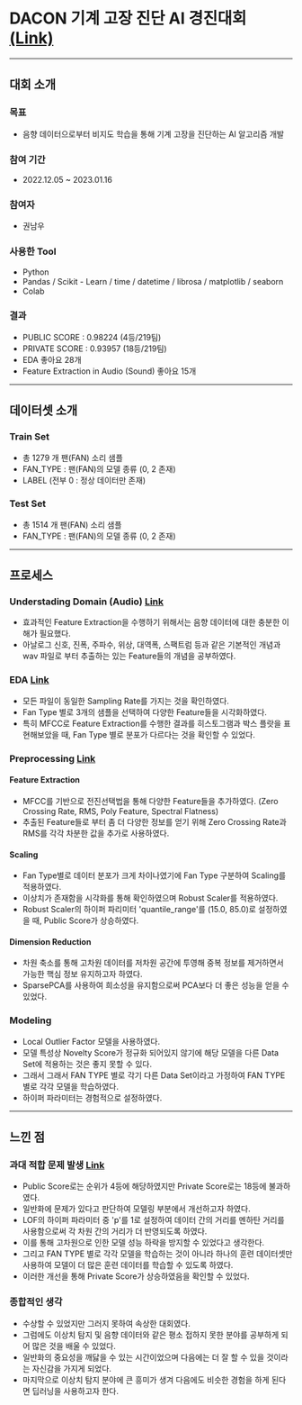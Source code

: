 # DACON 기계 고장 진단 AI 경진대회 [(Link)](https://dacon.io/competitions/official/236036/overview/description)

---

## 대회 소개

### 목표

* 음향 데이터으로부터 비지도 학습을 통해 기계 고장을 진단하는 AI 알고리즘 개발

### 참여 기간

* 2022.12.05 ~ 2023.01.16

### 참여자

* 권남우

### 사용한 Tool
* Python
* Pandas / Scikit - Learn / time / datetime / librosa / matplotlib / seaborn
* Colab


### 결과

* PUBLIC SCORE : 0.98224 (4등/219팀)
* PRIVATE SCORE : 0.93957 (18등/219팀)
* EDA 좋아요 28개
* Feature Extraction in Audio (Sound) 좋아요 15개

---

## 데이터셋 소개

### Train Set
* 총 1279 개 팬(FAN) 소리 샘플
* FAN_TYPE : 팬(FAN)의 모델 종류 (0, 2 존재)
* LABEL (전부 0 : 정상 데이터만 존재)

### Test Set
* 총 1514 개 팬(FAN) 소리 샘플
* FAN_TYPE : 팬(FAN)의 모델 종류 (0, 2 존재)

---

## 프로세스

### Understading Domain (Audio) [Link](https://github.com/namwootree/Breakdown-in-Machine/blob/main/Feature_Extraction_in_Audio.ipynb)
* 효과적인 Feature Extraction을 수행하기 위해서는 음향 데이터에 대한 충분한 이해가 필요했다.
* 아날로그 신호, 진폭, 주파수, 위상, 대역폭, 스팩트럼 등과 같은 기본적인 개념과 wav 파일로 부터 추출하는 있는 Feature들의 개념을 공부하였다.

### EDA [Link](https://github.com/namwootree/Breakdown-in-Machine/blob/main/EDA.ipynb)
* 모든 파일이 동일한 Sampling Rate를 가지는 것을 확인하였다.
* Fan Type 별로 3개의 샘플을 선택하여 다양한 Feature들을 시각화하였다.
* 특히 MFCC로 Feature Extraction를 수행한 결과를 히스토그램과 박스 플랏을 표현해보았을 때, Fan Type 별로 분포가 다르다는 것을 확인할 수 있었다.

### Preprocessing [Link](https://github.com/namwootree/Breakdown-in-Machine/blob/main/MFCC_Zero_Crossing_Rate_RMS_Spectral_Flatness_%EA%B8%B0%EB%B0%98_%ED%94%BC%EC%B2%98_%EC%B6%94%EC%B6%9C_%2B_RobustScaler_%2B_SparsePCA_%26_KernelPCA_%2B_LOF.ipynb)

#### Feature Extraction
* MFCC를 기반으로 전진선택법을 통해 다양한 Feature들을 추가하였다. (Zero Crossing Rate, RMS, Poly Feature, Spectral Flatness)
* 추출된 Feature들로 부터 좀 더 다양한 정보를 얻기 위해 Zero Crossing Rate과 RMS를 각각 차분한 값을 추가로 사용하였다.

#### Scaling
* Fan Type별로 데이터 분포가 크게 차이나였기에 Fan Type 구분하여 Scaling를 적용하였다. 
* 이상치가 존재함을 시각화를 통해 확인하였으며 Robust Scaler를 적용하였다.
* Robust Scaler의 하이퍼 파리미터 'quantile_range'를 (15.0, 85.0)로 설정하였을 때, Public Score가 상승하였다.

#### Dimension Reduction
* 차원 축소를 통해 고차원 데이터를 저차원 공간에 투영해 중복 정보를 제거하면서 가능한 핵심 정보 유지하고자 하였다.
* SparsePCA를 사용하여 희소성을 유지함으로써 PCA보다 더 좋은 성능을 얻을 수 있었다.

### Modeling

* Local Outlier Factor 모델을 사용하였다.
* 모델 특성상 Novelty Score가 정규화 되어있지 않기에 해당 모델을 다른 Data Set에 적용하는 것은 좋지 못할 수 있다.
* 그래서 그래서 FAN TYPE 별로 각기 다른 Data Set이라고 가정하여 FAN TYPE 별로 각각 모델을 학습하였다.
* 하이퍼 파라미터는 경험적으로 설정하였다.

---

## 느낀 점

### 과대 적합 문제 발생 [Link](https://github.com/namwootree/Breakdown-in-Machine/blob/main/%E1%84%80%E1%85%A2%E1%84%89%E1%85%A5%E1%86%AB%E1%84%83%E1%85%AC%E1%86%AB%20%E1%84%86%E1%85%A5%E1%84%89%E1%85%B5%E1%86%AB%E1%84%85%E1%85%A5%E1%84%82%E1%85%B5%E1%86%BC%20%E1%84%8B%E1%85%A6%E1%86%AB%E1%84%8C%E1%85%B5%E1%84%82%E1%85%B5%E1%84%8B%E1%85%A5%E1%84%85%E1%85%B5%E1%86%BC.ipynb)
* Public Score로는 순위가 4등에 해당하였지만 Private Score로는 18등에 불과하였다.
* 일반화에 문제가 있다고 판단하여 모델링 부분에서 개선하고자 하였다.
* LOF의 하이퍼 파라미터 중 'p'를 1로 설정하여 데이터 간의 거리를 멘하탄 거리를 사용함으로써 각 차원 간의 거리가 더 반영되도록 하였다.
* 이를 통해 고차원으로 인한 모델 성능 하락을 방지할 수 있었다고 생각한다.
* 그리고 FAN TYPE 별로 각각 모델을 학습하는 것이 아니라 하나의 훈련 데이터셋만 사용하여 모델이 더 많은 훈련 데이터를 학습할 수 있도록 하였다.
* 이러한 개선을 통해 Private Score가 상승하였음을 확인할 수 있었다.

### 종합적인 생각
* 수상할 수 있었지만 그러지 못하여 속상한 대회였다.
* 그럼에도 이상치 탐지 및 음향 데이터와 같은 평소 접하지 못한 분야를 공부하게 되어 많은 것을 배울 수 있었다.
* 일반화의 중요성을 깨닳을 수 있는 시간이었으며 다음에는 더 잘 할 수 있을 것이라는 자신감을 가지게 되었다.
* 마지막으로 이상치 탐지 분야에 큰 흥미가 생겨 다음에도 비슷한 경험을 하게 된다면 딥러닝을 사용하고자 한다.

